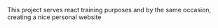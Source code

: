 This project serves react training purposes and by the same occasion, creating a nice personal website